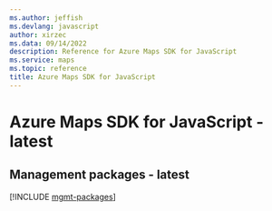 ```yaml
---
ms.author: jeffish
ms.devlang: javascript
author: xirzec
ms.data: 09/14/2022
description: Reference for Azure Maps SDK for JavaScript
ms.service: maps
ms.topic: reference
title: Azure Maps SDK for JavaScript
---
```

# Azure Maps SDK for JavaScript - latest

## Management packages - latest
[!INCLUDE [mgmt-packages](maps-mgmt-index.md)]
